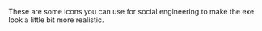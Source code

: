 These are some icons you can use for social engineering to make the exe look a little bit more realistic.
